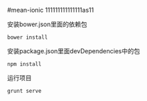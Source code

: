 #mean-ionic 111111111111111as11

安装bower.json里面的依赖包
```
bower install
```

安装package.json里面devDependencies中的包
```
npm install
```

运行项目
```
grunt serve
```

 